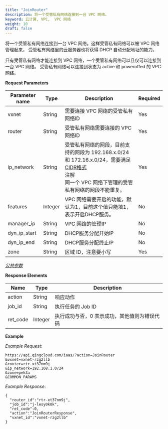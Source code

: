 ```yaml
---
title: "JoinRouter"
description: 将一个受管私有网络连接到一台 VPC 网络。
keyword: 云计算, VPC,  VPC 网络
weight: 10
draft: false
---
```


将一个受管私有网络连接到一台 VPC 网络。这样受管私有网络可以被 VPC 网络管理起来， 受管私有网络里的云服务器也将获得 DHCP 自动分配地址的能力。

只有受管私有网络才能连接到 VPC 网络，一个受管私有网络可以且仅可以连接到一台 VPC 网络。 受管私有网络可以连接到状态为 active 和 poweroffed 的 VPC 网络。

**Request Parameters**

| Parameter name | Type | Description | Required |
| --- | --- | --- | --- |
| vxnet | String | 需要连接 VPC 网络的受管私有网络ID | Yes |
| router | String | 受管私有网络需要连接的 VPC 网络ID | Yes |
| ip_network | String | 受管私有网络的网段，目前支持的网段为 192.168.x.0/24 和 172.16.x.0/24，需要满足 [CIDR格式](http://en.wikipedia.org/wiki/Classless_Inter-Domain_Routing)<br/>注解<br/>同一个 VPC 网络下管理的受管私有网络的网段不能重复。 | Yes |
| features | Integer |  VPC 网络需要开启的功能，默认为1，目前这个值只能填1，表示开启DHCP服务。 | No |
| manager_ip | String |  VPC 网络的管理IP | No |
| dyn_ip_start | String | DHCP服务分配开始IP | No |
| dyn_ip_end | String | DHCP服务分配终止IP | No |
| zone | String | 区域 ID，注意要小写 | Yes |

[_公共参数_](../../get_api/parameters/)

**Response Elements**

| Name | Type | Description |
| --- | --- | --- |
| action | String | 响应动作 |
| job_id | String | 执行任务的 Job ID |
| ret_code | Integer | 执行成功与否，0 表示成功，其他值则为错误代码 |

**Example**

_Example Request_:

```
https://api.qingcloud.com/iaas/?action=JoinRouter
&vxnet=vxnet-rzg2llb
&router=rtr-xt37nm9j
&ip_network=192.168.1.0/24
&zone=pek3a
&COMMON_PARAMS
```

_Example Response_:

```
{
  "router_id":"rtr-xt37nm9j",
  "job_id":"j-lesy0k0k",
  "ret_code":0,
  "action":"JoinRouterResponse",
  "vxnet_id":"vxnet-rzg2llb"
}
```
